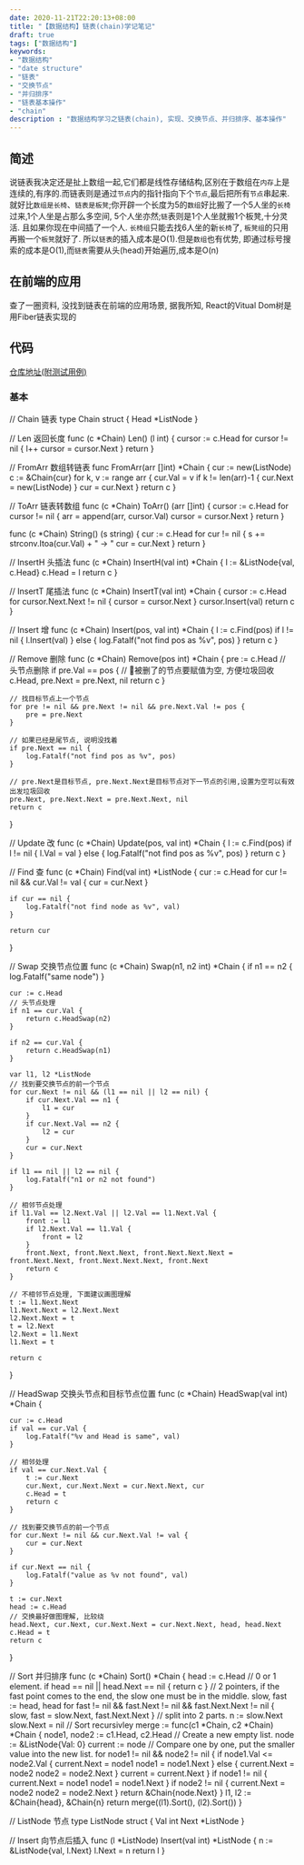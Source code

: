 ```yaml
---
date: 2020-11-21T22:20:13+08:00
title: "【数据结构】链表(chain)学记笔记"
draft: true
tags: ["数据结构"]
keywords:
- "数据结构"
- "date structure"
- "链表"
- "交换节点"
- "并归排序"
- "链表基本操作"
- "chain"
description : "数据结构学习之链表(chain), 实现、交换节点、并归排序、基本操作"
---
```


## 简述
说链表我决定还是扯上数组一起,它们都是线性存储结构,区别在于数组在`内存`上是连续的,有序的.而链表则是通过`节点`内的指针指向下个`节点`,最后把所有`节点`串起来.就好比`数组是长椅`、`链表是板凳`;你开辟一个长度为5的`数组`好比搬了一个5人坐的`长椅`过来,1个人坐是占那么多空间, 5个人坐亦然;`链`表则是1个人坐就搬1个板凳,十分灵活. 且如果你现在中间插了一个人. `长椅组`只能去找6人坐的新`长椅`了, `板凳组`的只用再搬一个`板凳`就好了. 所以`链表`的插入成本是O(1).但是`数组`也有优势, 即通过标号搜索的成本是O(1),而`链表`需要从头(head)开始遍历,成本是O(n)

<!--more-->
## 在前端的应用
查了一圈资料, 没找到链表在前端的应用场景, 据我所知, React的Vitual Dom树是用Fiber链表实现的

## 代码
[仓库地址(附测试用例)](https://github.com/NgeKaworu/goLab/blob/main/struct/chain/chain.go)

### 基本
// Chain 链表
type Chain struct {
	Head *ListNode
}

// Len 返回长度
func (c *Chain) Len() (l int) {
	cursor := c.Head
	for cursor != nil {
		l++
		cursor = cursor.Next
	}
	return
}

// FromArr 数组转链表
func FromArr(arr []int) *Chain {
	cur := new(ListNode)
	c := &Chain{cur}
	for k, v := range arr {
		cur.Val = v
		if k != len(arr)-1 {
			cur.Next = new(ListNode)
		}
		cur = cur.Next
	}
	return c
}

// ToArr 链表转数组
func (c *Chain) ToArr() (arr []int) {
	cursor := c.Head
	for cursor != nil {
		arr = append(arr, cursor.Val)
		cursor = cursor.Next
	}
	return
}

func (c *Chain) String() (s string) {
	cur := c.Head
	for cur != nil {
		s += strconv.Itoa(cur.Val) + " -> "
		cur = cur.Next
	}
	return
}

// InsertH 头插法
func (c *Chain) InsertH(val int) *Chain {
	l := &ListNode{val, c.Head}
	c.Head = l
	return c
}

// InsertT 尾插法
func (c *Chain) InsertT(val int) *Chain {
	cursor := c.Head
	for cursor.Next.Next != nil {
		cursor = cursor.Next
	}
	cursor.Insert(val)
	return c
}

// Insert 增
func (c *Chain) Insert(pos, val int) *Chain {
	l := c.Find(pos)
	if l != nil {
		l.Insert(val)
	} else {
		log.Fatalf("not find pos as %v", pos)
	}
	return c
}

// Remove 删除
func (c *Chain) Remove(pos int) *Chain {
	pre := c.Head
	// 头节点删除
	if pre.Val == pos {
		// 被删了的节点要赋值为空, 方便垃圾回收
		c.Head, pre.Next = pre.Next, nil
		return c
	}

	// 找目标节点上一个节点
	for pre != nil && pre.Next != nil && pre.Next.Val != pos {
		pre = pre.Next
	}

	// 如果已经是尾节点, 说明没找着
	if pre.Next == nil {
		log.Fatalf("not find pos as %v", pos)
	}

	// pre.Next是目标节点, pre.Next.Next是目标节点对下一节点的引用,设置为空可以有效出发垃圾回收
	pre.Next, pre.Next.Next = pre.Next.Next, nil
	return c
}

// Update 改
func (c *Chain) Update(pos, val int) *Chain {
	l := c.Find(pos)
	if l != nil {
		l.Val = val
	} else {
		log.Fatalf("not find pos as %v", pos)
	}
	return c
}

// Find 查
func (c *Chain) Find(val int) *ListNode {
	cur := c.Head
	for cur != nil && cur.Val != val {
		cur = cur.Next
	}

	if cur == nil {
		log.Fatalf("not find node as %v", val)
	}

	return cur
}

// Swap 交换节点位置
func (c *Chain) Swap(n1, n2 int) *Chain {
	if n1 == n2 {
		log.Fatalf("same node")
	}

	cur := c.Head
	// 头节点处理
	if n1 == cur.Val {
		return c.HeadSwap(n2)
	}

	if n2 == cur.Val {
		return c.HeadSwap(n1)
	}

	var l1, l2 *ListNode
	// 找到要交换节点的前一个节点
	for cur.Next != nil && (l1 == nil || l2 == nil) {
		if cur.Next.Val == n1 {
			l1 = cur
		}
		if cur.Next.Val == n2 {
			l2 = cur
		}
		cur = cur.Next
	}

	if l1 == nil || l2 == nil {
		log.Fatalf("n1 or n2 not found")
	}

	// 相邻节点处理
	if l1.Val == l2.Next.Val || l2.Val == l1.Next.Val {
		front := l1
		if l2.Next.Val == l1.Val {
			front = l2
		}
		front.Next, front.Next.Next, front.Next.Next.Next = front.Next.Next, front.Next.Next.Next, front.Next
		return c
	}

	// 不相邻节点处理, 下面建议画图理解
	t := l1.Next.Next
	l1.Next.Next = l2.Next.Next
	l2.Next.Next = t
	t = l2.Next
	l2.Next = l1.Next
	l1.Next = t

	return c
}

// HeadSwap 交换头节点和目标节点位置
func (c *Chain) HeadSwap(val int) *Chain {

	cur := c.Head
	if val == cur.Val {
		log.Fatalf("%v and Head is same", val)
	}

	// 相邻处理
	if val == cur.Next.Val {
		t := cur.Next
		cur.Next, cur.Next.Next = cur.Next.Next, cur
		c.Head = t
		return c
	}

	// 找到要交换节点的前一个节点
	for cur.Next != nil && cur.Next.Val != val {
		cur = cur.Next
	}

	if cur.Next == nil {
		log.Fatalf("value as %v not found", val)
	}

	t := cur.Next
	head := c.Head
	// 交换最好做图理解, 比较绕
	head.Next, cur.Next, cur.Next.Next = cur.Next.Next, head, head.Next
	c.Head = t
	return c
}

// Sort 并归排序
func (c *Chain) Sort() *Chain {
	head := c.Head
	// 0 or 1 element.
	if head == nil || head.Next == nil {
		return c
	}
	// 2 pointers, if the fast point comes to the end, the slow one must be in the middle.
	slow, fast := head, head
	for fast != nil && fast.Next != nil && fast.Next.Next != nil {
		slow, fast = slow.Next, fast.Next.Next
	}
	// split into 2 parts.
	n := slow.Next
	slow.Next = nil
	// Sort recursivley
	merge := func(c1 *Chain, c2 *Chain) *Chain {
		node1, node2 := c1.Head, c2.Head
		// Create a new empty list.
		node := &ListNode{Val: 0}
		current := node
		// Compare one by one, put the smaller value into the new list.
		for node1 != nil && node2 != nil {
			if node1.Val <= node2.Val {
				current.Next = node1
				node1 = node1.Next
			} else {
				current.Next = node2
				node2 = node2.Next
			}
			current = current.Next
		}
		if node1 != nil {
			current.Next = node1
			node1 = node1.Next
		}
		if node2 != nil {
			current.Next = node2
			node2 = node2.Next
		}
		return &Chain{node.Next}
	}
	l1, l2 := &Chain{head}, &Chain{n}
	return merge((l1).Sort(), (l2).Sort())
}

// ListNode 节点
type ListNode struct {
	Val  int
	Next *ListNode
}

// Insert 向节点后插入
func (l *ListNode) Insert(val int) *ListNode {
	n := &ListNode{val, l.Next}
	l.Next = n
	return l
}
